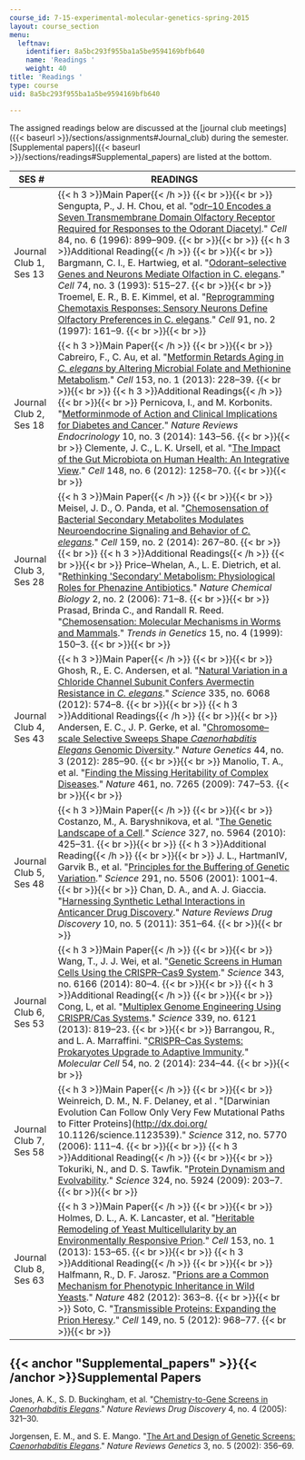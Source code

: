 ```yaml
---
course_id: 7-15-experimental-molecular-genetics-spring-2015
layout: course_section
menu:
  leftnav:
    identifier: 8a5bc293f955ba1a5be9594169bfb640
    name: 'Readings '
    weight: 40
title: 'Readings '
type: course
uid: 8a5bc293f955ba1a5be9594169bfb640

---
```


The assigned readings below are discussed at the [journal club meetings]({{< baseurl >}}/sections/assignments#Journal_club) during the semester. [Supplemental papers]({{< baseurl >}}/sections/readings#Supplemental_papers) are listed at the bottom.

| SES # | READINGS |
| --- | --- |
| Journal Club 1, Ses 13 | {{< h 3 >}}Main Paper{{< /h >}} {{< br >}}{{< br >}} Sengupta, P., J. H. Chou, et al. "[odr–10 Encodes a Seven Transmembrane Domain Olfactory Receptor Required for Responses to the Odorant Diacetyl](http://dx.doi.org/10.1016/S0092-8674(00)81068-5)." _Cell_ 84, no. 6 (1996): 899–909. {{< br >}}{{< br >}} {{< h 3 >}}Additional Reading{{< /h >}} {{< br >}}{{< br >}} Bargmann, C. I., E. Hartwieg, et al. "[Odorant–selective Genes and Neurons Mediate Olfaction in C. elegans](https://dx.doi.org/10.1016/0092-8674(93)80053-H)." _Cell_ 74, no. 3 (1993): 515–27. {{< br >}}{{< br >}} Troemel, E. R., B. E. Kimmel, et al. "[Reprogramming Chemotaxis Responses: Sensory Neurons Define Olfactory Preferences in C. elegans](http://dx.doi.org/10.1016/S0092-8674(00)80399-2)." _Cell_ 91, no. 2 (1997): 161–9. {{< br >}}{{< br >}}  |
| Journal Club 2, Ses 18 | {{< h 3 >}}Main Paper{{< /h >}} {{< br >}}{{< br >}} Cabreiro, F., C. Au, et al. "[Metformin Retards Aging in _C. elegans_ by Altering Microbial Folate and Methionine Metabolism](http://dx.doi.org/10.1016/j.cell.2013.02.035)." _Cell_ 153, no. 1 (2013): 228–39. {{< br >}}{{< br >}} {{< h 3 >}}Additional Readings{{< /h >}} {{< br >}}{{< br >}} Pernicova, I., and M. Korbonits. "[Metforminmode of Action and Clinical Implications for Diabetes and Cancer](http://dx.doi.org/10.1038/nrendo.2013.256)." _Nature Reviews Endocrinology_ 10, no. 3 (2014): 143–56. {{< br >}}{{< br >}} Clemente, J. C., L. K. Ursell, et al. "[The Impact of the Gut Microbiota on Human Health: An Integrative View](http://dx.doi.org/10.1016/j.cell.2012.01.035)." _Cell_ 148, no. 6 (2012): 1258–70. {{< br >}}{{< br >}}  |
| Journal Club 3, Ses 28 | {{< h 3 >}}Main Paper{{< /h >}} {{< br >}}{{< br >}} Meisel, J. D., O. Panda, et al. "[Chemosensation of Bacterial Secondary Metabolites Modulates Neuroendocrine Signaling and Behavior of _C. elegans_](http://dx.doi.org/10.1016/j.cell.2014.09.011)." _Cell_ 159, no. 2 (2014): 267–80. {{< br >}}{{< br >}} {{< h 3 >}}Additional Readings{{< /h >}} {{< br >}}{{< br >}} Price–Whelan, A., L. E. Dietrich, et al. "[Rethinking 'Secondary' Metabolism: Physiological Roles for Phenazine Antibiotics](http://dx.doi.org/10.1038/nchembio764)." _Nature Chemical Biology_ 2, no. 2 (2006): 71–8. {{< br >}}{{< br >}} Prasad, Brinda C., and Randall R. Reed. "[Chemosensation: Molecular Mechanisms in Worms and Mammals](http://dx.doi.org/10.1016/S0168-9525(99)01695-9)." _Trends in Genetics_ 15, no. 4 (1999): 150–3. {{< br >}}{{< br >}}  |
| Journal Club 4, Ses 43 | {{< h 3 >}}Main Paper{{< /h >}} {{< br >}}{{< br >}} Ghosh, R., E. C. Andersen, et al. "[Natural Variation in a Chloride Channel Subunit Confers Avermectin Resistance in _C. elegans_](http://dx.doi.org/10.1126/science.1214318)." _Science_ 335, no. 6068 (2012): 574–8. {{< br >}}{{< br >}} {{< h 3 >}}Additional Readings{{< /h >}} {{< br >}}{{< br >}} Andersen, E. C., J. P. Gerke, et al. "[Chromosome–scale Selective Sweeps Shape _Caenorhabditis Elegans_ Genomic Diversity](http://dx.doi.org/10.1038/ng.1050)." _Nature Genetics_ 44, no. 3 (2012): 285–90. {{< br >}}{{< br >}} Manolio, T. A., et al. "[Finding the Missing Heritability of Complex Diseases](http://dx.doi.org/10.1038/nature08494)." _Nature_ 461, no. 7265 (2009): 747–53. {{< br >}}{{< br >}}  |
| Journal Club 5, Ses 48 | {{< h 3 >}}Main Paper{{< /h >}} {{< br >}}{{< br >}} Costanzo, M., A. Baryshnikova, et al. "[The Genetic Landscape of a Cell](http://dx.doi.org/10.1126/science.1180823)." _Science_ 327, no. 5964 (2010): 425–31. {{< br >}}{{< br >}} {{< h 3 >}}Additional Reading{{< /h >}} {{< br >}}{{< br >}} J. L., HartmanIV, Garvik B., et al. "[Principles for the Buffering of Genetic Variation](http://www.sciencemag.org/content/291/5506/1001.long)." _Science_ 291, no. 5506 (2001): 1001–4. {{< br >}}{{< br >}} Chan, D. A., and A. J. Giaccia. "[Harnessing Synthetic Lethal Interactions in Anticancer Drug Discovery](http://dx.doi.org/10.1038/nrd3374)." _Nature Reviews Drug Discovery_ 10, no. 5 (2011): 351–64. {{< br >}}{{< br >}}  |
| Journal Club 6, Ses 53 | {{< h 3 >}}Main Paper{{< /h >}} {{< br >}}{{< br >}} Wang, T., J. J. Wei, et al. "[Genetic Screens in Human Cells Using the CRISPR–Cas9 System](http://dx.doi.org/10.1126/science.1246981)." _Science_ 343, no. 6166 (2014): 80–4. {{< br >}}{{< br >}} {{< h 3 >}}Additional Reading{{< /h >}} {{< br >}}{{< br >}} Cong, L, et al. "[Multiplex Genome Engineering Using CRISPR/Cas Systems](http://dx.doi.org/10.1126/science.1231143)." _Science_ 339, no. 6121 (2013): 819–23. {{< br >}}{{< br >}} Barrangou, R., and L. A. Marraffini. "[CRISPR–Cas Systems: Prokaryotes Upgrade to Adaptive Immunity](http://dx.doi.org/10.1016/j.molcel.2014.03.011)." _Molecular Cell_ 54, no. 2 (2014): 234–44. {{< br >}}{{< br >}}  |
| Journal Club 7, Ses 58 | {{< h 3 >}}Main Paper{{< /h >}} {{< br >}}{{< br >}} Weinreich, D. M., N. F. Delaney, et al . "[Darwinian Evolution Can Follow Only Very Few Mutational Paths to Fitter Proteins](http://dx.doi.org/ 10.1126/science.1123539)." _Science_ 312, no. 5770 (2006): 111–4. {{< br >}}{{< br >}} {{< h 3 >}}Additional Reading{{< /h >}} {{< br >}}{{< br >}} Tokuriki, N., and D. S. Tawfik. "[Protein Dynamism and Evolvability](http://dx.doi.org/10.1126/science.1169375)." _Science_ 324, no. 5924 (2009): 203–7. {{< br >}}{{< br >}}  |
| Journal Club 8, Ses 63 | {{< h 3 >}}Main Paper{{< /h >}} {{< br >}}{{< br >}} Holmes, D. L., A. K. Lancaster, et al. "[Heritable Remodeling of Yeast Multicellularity by an Environmentally Responsive Prion](http://dx.doi.org/10.1016/j.cell.2013.02.026)." _Cell_ 153, no. 1 (2013): 153–65. {{< br >}}{{< br >}} {{< h 3 >}}Additional Reading{{< /h >}} {{< br >}}{{< br >}} Halfmann, R., D. F. Jarosz. "[Prions are a Common Mechanism for Phenotypic Inheritance in Wild Yeasts](http://dx.doi.org/10.1038/nature10875)." _Nature_ 482 (2012): 363–8. {{< br >}}{{< br >}} Soto, C. "[Transmissible Proteins: Expanding the Prion Heresy](http://dx.doi.org/10.1016/j.cell.2012.05.007)." _Cell_ 149, no. 5 (2012): 968–77. {{< br >}}{{< br >}}  

{{< anchor "Supplemental_papers" >}}{{< /anchor >}}Supplemental Papers
----------------------------------------------------------------------

Jones, A. K., S. D. Buckingham, et al. "[Chemistry-to-Gene Screens in _Caenorhabditis Elegans_](http://dx.doi.org/10.1038/nrd1692)." _Nature Reviews Drug Discovery_ 4, no. 4 (2005): 321–30.

Jorgensen, E. M., and S. E. Mango. "[The Art and Design of Genetic Screens: _Caenorhabditis Elegans_](http://dx.doi.org/10.1038/nrg794)." _Nature Reviews Genetics_ 3, no. 5 (2002): 356–69.